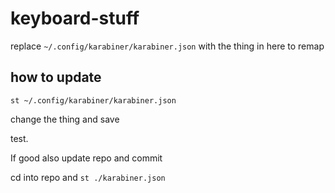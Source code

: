 # keyboard-stuff

replace `~/.config/karabiner/karabiner.json` with the thing in here to remap

## how to update

`st ~/.config/karabiner/karabiner.json`

change the thing and save

test.

If good also update repo and commit

cd into repo and
`st ./karabiner.json`
